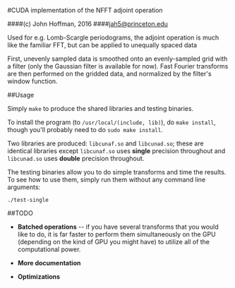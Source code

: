 #CUDA implementation of the NFFT adjoint operation

####(c) John Hoffman, 2016
####jah5@princeton.edu

Used for e.g. Lomb-Scargle periodograms, the adjoint operation is much
like the familiar FFT, but can be applied to unequally spaced data 

First, unevenly sampled data is smoothed onto an evenly-sampled grid
with a filter (only the Gaussian filter is available for now). Fast
Fourier transforms are then performed on the gridded data, and normalized
by the filter's window function.

##Usage

Simply `make` to produce the shared libraries and testing binaries.

To install the program (to `/usr/local/(include, lib)`), do
`make install`, though you'll probably need to do `sudo make install`.

Two libraries are produced: `libcunaf.so` and `libcunad.so`; these 
are identical libraries except `libcunaf.so` uses **single** precision
throughout and `libcunad.so` uses **double** precision throughout.

The testing binaries allow you to do simple transforms and time
the results. To see how to use them, simply run them without any 
command line arguments:

`./test-single`

##TODO

* **Batched operations** -- if you have several transforms that you would
  like to do, it is far faster to perform them simultaneously on the GPU
  (depending on the kind of GPU you might have) to utilize all of the
  computational power.

* **More documentation** 

* **Optimizations**
